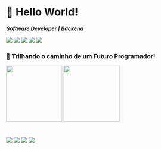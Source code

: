 # 👋 Hello World!
_**Software Developer | Backend**_

<div style="display: inline_block">
    <img aling="center" src="https://img.shields.io/badge/Java-ED8B00?style=for-the-badge&logo=openjdk&logoColor=white"/>
    <img aling="center" src="https://img.shields.io/badge/Python-14354C?style=for-the-badge&logo=python&logoColor=white"/>
    <img aling="center" src="https://img.shields.io/badge/Go-00ADD8?style=for-the-badge&logo=go&logoColor=white">
    <img aling="center" src="https://img.shields.io/badge/Flutter-02569B?style=for-the-badge&logo=flutter&logoColor=white">
    <img aling="center" src="https://img.shields.io/badge/Microsoft_Excel-217346?style=for-the-badge&logo=microsoft-excel&logoColor=white">
</div>

### 🚀 Trilhando o caminho de um Futuro Programador! 

<div>
    <a href="https://github.com/Nescafe07"><img height="150em" src=https://github-readme-stats.vercel.app/api?username=Nescafe07&show_icons=true&hide=contribs,prs&cache_seconds=86400&theme=algolia></a>
    <a href="https://github.com/Nescafe07"><img height="150em" src=https://github-readme-stats.vercel.app/api/top-langs/?username=Nescafe07&layout=compact&theme=algolia></a>
</div>

#

<a href=""><img src="https://img.shields.io/badge/Gmail-D14836?style=for-the-badge&logo=gmail&logoColor=white"></a>
<a href=""><img src="https://img.shields.io/badge/Discord-7289DA?style=for-the-badge&logo=discord&logoColor=white"></a>
<a href=""><img src="https://img.shields.io/badge/LinkedIn-0077B5?style=for-the-badge&logo=linkedin&logoColor=white"></a>
<a href=""><img src="https://img.shields.io/badge/dev.to-0A0A0A?style=for-the-badge&logo=devdotto&logoColor=white"></a>

<!-- https://dev.to/envoy_/150-badges-for-github-pnk -->
